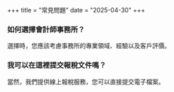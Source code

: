 
+++
title = "常見問題"
date = "2025-04-30"
+++

### 如何選擇會計師事務所？
選擇時，您應該考慮事務所的專業領域、經驗以及客戶評價。

### 我可以在這裡提交報稅文件嗎？
當然，我們提供線上報稅服務，您可以直接提交電子檔案。
